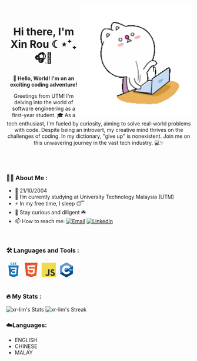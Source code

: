 <div align="center">
  <img align="right" alt="Waving" width="300px" height:"200px" src="https://github.com/xr-lim/xr-lim/blob/main/monitors-typing.gif">
<br>
  
  # Hi there, I'm Xin Rou ☾⋆⁺₊🎧ִ໋🌷

  **🚀 Hello, World! I'm on an exciting coding adventure!**

  Greetings from UTM! I'm delving into the world of software engineering as a first-year student. 🎓 As a tech enthusiast, I'm fueled by curiosity, aiming to solve real-world problems with code. Despite being an introvert, my creative mind thrives on the challenges of coding.  In my dictionary, "give up" is nonexistent. Join me on this unwavering journey in the vast tech industry.  💻✨
</div>

<br>
<br>



### :woman_technologist: About Me :
- 📆 21/10/2004
- 👯 I’m currently studying at University Technology Malaysia (UTM)
- ⚡ In my free time, I sleep 😴
- 💬 Stay curious and diligent ☘️
- 📫 How to reach me: <a href="mailto:xinroulim@graduate.utm.my" target="_blank"><img alt="Email" src="https://img.shields.io/badge/-xinroulim@graduate.utm.my-c14438?style=flat-square&logo=Gmail&logoColor=white&link=mailto:xinroulim@graduate.utm.my.com"></a> <a href="https://www.linkedin.com/in/xr-lim/" target="_blank"><img alt="LinkedIn" src="https://img.shields.io/badge/-xinroulim-blue?style=flat-square&logo=Linkedin&logoColor=white&link=https://www.linkedin.com/in/xr-lim/"></a>

<br>



### :hammer_and_wrench: Languages and Tools :
<div>
  <img src="https://github.com/devicons/devicon/blob/master/icons/css3/css3-plain-wordmark.svg"  title="CSS3" alt="CSS" width="40" height="40"/>&nbsp;
  <img src="https://github.com/devicons/devicon/blob/master/icons/html5/html5-original.svg" title="HTML5" alt="HTML" width="40" height="40"/>&nbsp;
  <img src="https://raw.githubusercontent.com/devicons/devicon/master/icons/javascript/javascript-original.svg" title="Javascript" **alt="Javascript" width="40" height="40"/>&nbsp;
  <img src="https://github.com/xr-lim/xr-lim/blob/main/6132222.png" title="cpp" **alt="cpp" width="40" height="40"/>&nbsp;

</div>

<br>

### :fire: My Stats :
![xr-lim's Stats](https://github-readme-stats.vercel.app/api?username=xr-lim&theme=default&show_icons=true&hide_border=false&count_private=true)
![xr-lim's Streak](https://github-readme-streak-stats.herokuapp.com/?user=xr-lim&theme=default&hide_border=false)


### ☁️Languages:
- ENGLISH
- CHINESE
- MALAY
